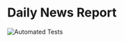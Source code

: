 # Daily News Report
![Automated Tests](https://github.com/matsch1/Daily_News_Report/actions/workflows/tests.yml/badge.svg)

